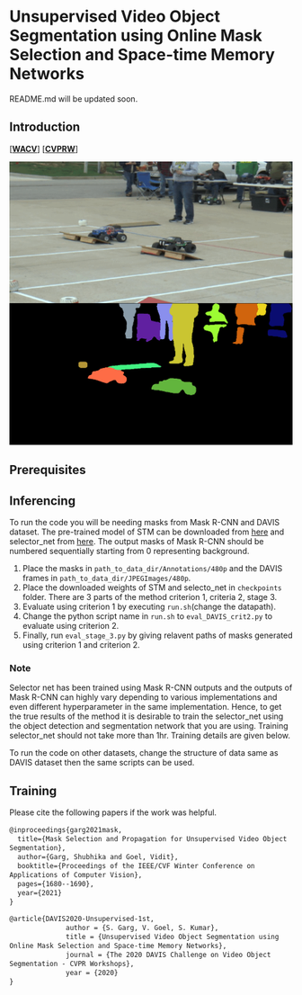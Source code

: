 # Unsupervised Video Object Segmentation using Online Mask Selection and Space-time Memory Networks


README.md will be updated soon. 

## Introduction
[[**WACV**](https://openaccess.thecvf.com/content/WACV2021/papers/Garg_Mask_Selection_and_Propagation_for_Unsupervised_Video_Object_Segmentation_WACV_2021_paper.pdf)] [[**CVPRW**](https://davischallenge.org/challenge2020/papers/DAVIS-Unsupervised-Challenge-1st-Team.pdf)]

![](final.gif)

## Prerequisites

## Inferencing
To run the code you will be needing masks from Mask R-CNN and DAVIS dataset. The pre-trained model of STM can be downloaded from [here](https://github.com/seoungwugoh/STM) and selector_net from [here](https://github.com/seoungwugoh/STM). The output masks of Mask R-CNN should be numbered sequentially starting from 0 representing background. 

1. Place the masks in `path_to_data_dir/Annotations/480p` and the DAVIS frames in `path_to_data_dir/JPEGImages/480p`. 
2. Place the downloaded weights of STM and selecto_net in `checkpoints` folder. There are 3 parts of the method criterion 1, criteria 2, stage 3. 
3. Evaluate using criterion 1 by executing `run.sh`(change the datapath).
4. Change the python script name in `run.sh` to `eval_DAVIS_crit2.py` to evaluate using criterion 2. 
5. Finally, run `eval_stage_3.py` by giving relavent paths of masks generated using criterion 1 and criterion 2. 
### Note
Selector net has been trained using Mask R-CNN outputs and the outputs of Mask R-CNN can highly vary depending to various implementations and even different hyperparameter in the same implementation. Hence, to get the true results of the method it is desirable to train the selector_net using the object detection and segmentation network that you are using. Training selector_net should not take more than 1hr. Training details are given below.

To run the code on other datasets, change the structure of data same as DAVIS dataset then the same scripts can be used.

## Training


Please cite the following papers if the work was helpful.
```
@inproceedings{garg2021mask,
  title={Mask Selection and Propagation for Unsupervised Video Object Segmentation},
  author={Garg, Shubhika and Goel, Vidit},
  booktitle={Proceedings of the IEEE/CVF Winter Conference on Applications of Computer Vision},
  pages={1680--1690},
  year={2021}
}
```
```
@article{DAVIS2020-Unsupervised-1st,
              author = {S. Garg, V. Goel, S. Kumar},
              title = {Unsupervised Video Object Segmentation using Online Mask Selection and Space-time Memory Networks},
              journal = {The 2020 DAVIS Challenge on Video Object Segmentation - CVPR Workshops},
              year = {2020}
}
```
            


